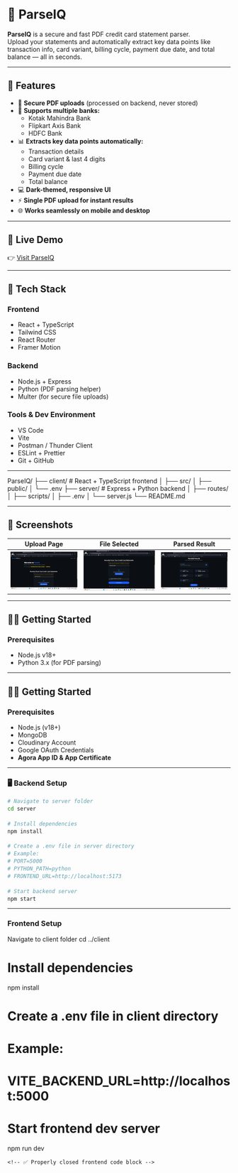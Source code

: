 # 📄 ParseIQ

**ParseIQ** is a secure and fast PDF credit card statement parser.  
Upload your statements and automatically extract key data points like transaction info, card variant, billing cycle, payment due date, and total balance — all in seconds.

---

## 🌟 Features

- 🔐 **Secure PDF uploads** (processed on backend, never stored)  
- 🧾 **Supports multiple banks:**
  - Kotak Mahindra Bank  
  - Flipkart Axis Bank  
  - HDFC Bank  
- 📊 **Extracts key data points automatically:**
  - Transaction details  
  - Card variant & last 4 digits  
  - Billing cycle  
  - Payment due date  
  - Total balance  
- 💻 **Dark-themed, responsive UI**  
- ⚡ **Single PDF upload for instant results**  
- 🌐 **Works seamlessly on mobile and desktop**

---

## 🚀 Live Demo  

👉 [Visit ParseIQ](https://sure-card-parser.vercel.app/)

---

## 🧰 Tech Stack

### Frontend
- React + TypeScript  
- Tailwind CSS  
- React Router  
- Framer Motion  

### Backend
- Node.js + Express  
- Python (PDF parsing helper)  
- Multer (for secure file uploads)

### Tools & Dev Environment
- VS Code  
- Vite  
- Postman / Thunder Client  
- ESLint + Prettier  
- Git + GitHub  

---

ParseIQ/
├── client/              # React + TypeScript frontend
│   ├── src/
│   ├── public/
│   └── .env
├── server/              # Express + Python backend
│   ├── routes/
│   ├── scripts/
│   ├── .env
│   └── server.js
└── README.md

---

## 📸 Screenshots

| Upload Page | File Selected | Parsed Result |
|--------------|---------------|---------------|
| ![Upload](https://github.com/codesbyvikas/sure-card-parser/blob/main/client/src/assets/screenshots/1.png?raw=true) | ![File Selected](https://github.com/codesbyvikas/sure-card-parser/blob/main/client/src/assets/screenshots/2.png?raw=true) | ![Result](https://github.com/codesbyvikas/sure-card-parser/blob/main/client/src/assets/screenshots/3.png?raw=true) |

---

## 🧑‍💻 Getting Started

### Prerequisites
- Node.js v18+  
- Python 3.x (for PDF parsing)  

---

## 🧑‍💻 Getting Started

### Prerequisites

- Node.js (v18+)  
- MongoDB  
- Cloudinary Account  
- Google OAuth Credentials  
- **Agora App ID & App Certificate**

<!-- ✅ End of prerequisites -->

---

### 🖥️ Backend Setup

```bash
# Navigate to server folder
cd server

# Install dependencies
npm install

# Create a .env file in server directory
# Example:
# PORT=5000
# PYTHON_PATH=python
# FRONTEND_URL=http://localhost:5173

# Start backend server
npm start
```
<!-- ✅ Properly closed backend code block -->

---

### Frontend Setup

 Navigate to client folder
cd ../client

# Install dependencies
npm install

# Create a .env file in client directory
# Example:
# VITE_BACKEND_URL=http://localhost:5000

# Start frontend dev server
npm run dev
```
<!-- ✅ Properly closed frontend code block -->

